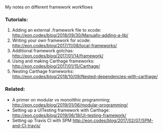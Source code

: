 My notes on different framework workflows<!--more-->

### Tutorials:
1. Adding an external .framework file to xcode: http://eon.codes/blog/2018/09/30/Manually-adding-a-lib/
2. Writing your own framework for xcode: http://eon.codes/blog/2017/11/08/local-frameworks/
3. Additional framework gotchas: http://eon.codes/blog/2017/01/14/framework/
4. Using and making Carthage frameworks: http://eon.codes/blog/2017/01/15/Carthage/
5. Nesting Carthage frameworks: http://eon.codes/blog/2018/10/09/Nested-dependencies-with-carthage/

### Related:
- A primer on modular vs monolithic programming: http://eon.codes/blog/2019/01/06/modular-programming/
- Setting up a UITesting framework with Carthage: http://eon.codes/blog/2019/06/19/UI-testing-framework/
- Setting up Travis CI with SPM http://eon.codes/blog/2017/02/07/SPM-and-CI-travis/
